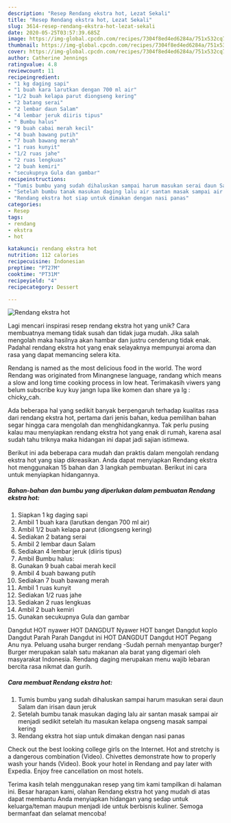 ```yaml
---
description: "Resep Rendang ekstra hot, Lezat Sekali"
title: "Resep Rendang ekstra hot, Lezat Sekali"
slug: 3614-resep-rendang-ekstra-hot-lezat-sekali
date: 2020-05-25T03:57:39.685Z
image: https://img-global.cpcdn.com/recipes/7304f8ed4ed6284a/751x532cq70/rendang-ekstra-hot-foto-resep-utama.jpg
thumbnail: https://img-global.cpcdn.com/recipes/7304f8ed4ed6284a/751x532cq70/rendang-ekstra-hot-foto-resep-utama.jpg
cover: https://img-global.cpcdn.com/recipes/7304f8ed4ed6284a/751x532cq70/rendang-ekstra-hot-foto-resep-utama.jpg
author: Catherine Jennings
ratingvalue: 4.8
reviewcount: 11
recipeingredient:
- "1 kg daging sapi"
- "1 buah kara larutkan dengan 700 ml air"
- "1/2 buah kelapa parut diongseng kering"
- "2 batang serai"
- "2 lembar daun Salam"
- "4 lembar jeruk diiris tipus"
- " Bumbu halus"
- "9 buah cabai merah kecil"
- "4 buah bawang putih"
- "7 buah bawang merah"
- "1 ruas kunyit"
- "1/2 ruas jahe"
- "2 ruas lengkuas"
- "2 buah kemiri"
- "secukupnya Gula dan gambar"
recipeinstructions:
- "Tumis bumbu yang sudah dihaluskan sampai harum masukan serai daun Salam dan irisan daun jeruk"
- "Setelah bumbu tanak masukan daging lalu air santan masak sampai air menjadi sedikit setelah itu masukan kelapa ongseng masak sampai kering"
- "Rendang ekstra hot siap untuk dimakan dengan nasi panas"
categories:
- Resep
tags:
- rendang
- ekstra
- hot

katakunci: rendang ekstra hot 
nutrition: 112 calories
recipecuisine: Indonesian
preptime: "PT27M"
cooktime: "PT31M"
recipeyield: "4"
recipecategory: Dessert

---
```



![Rendang ekstra hot](https://img-global.cpcdn.com/recipes/7304f8ed4ed6284a/751x532cq70/rendang-ekstra-hot-foto-resep-utama.jpg)

Lagi mencari inspirasi resep rendang ekstra hot yang unik? Cara membuatnya memang tidak susah dan tidak juga mudah. Jika salah mengolah maka hasilnya akan hambar dan justru cenderung tidak enak. Padahal rendang ekstra hot yang enak selayaknya mempunyai aroma dan rasa yang dapat memancing selera kita.

Rendang is named as the most delicious food in the world. The word Rendang was originated from Minangnese language, randang which means a slow and long time cooking process in low heat. Terimakasih viwers yang belum subscribe kuy kuy jangn lupa like komen dan share ya Ig : chicky_cah.

Ada beberapa hal yang sedikit banyak berpengaruh terhadap kualitas rasa dari rendang ekstra hot, pertama dari jenis bahan, kedua pemilihan bahan segar hingga cara mengolah dan menghidangkannya. Tak perlu pusing kalau mau menyiapkan rendang ekstra hot yang enak di rumah, karena asal sudah tahu triknya maka hidangan ini dapat jadi sajian istimewa.


Berikut ini ada beberapa cara mudah dan praktis dalam mengolah rendang ekstra hot yang siap dikreasikan. Anda dapat menyiapkan Rendang ekstra hot menggunakan 15 bahan dan 3 langkah pembuatan. Berikut ini cara untuk menyiapkan hidangannya.

<!--inarticleads1-->

##### Bahan-bahan dan bumbu yang diperlukan dalam pembuatan Rendang ekstra hot:

1. Siapkan 1 kg daging sapi
1. Ambil 1 buah kara (larutkan dengan 700 ml air)
1. Ambil 1/2 buah kelapa parut (diongseng kering)
1. Sediakan 2 batang serai
1. Ambil 2 lembar daun Salam
1. Sediakan 4 lembar jeruk (diiris tipus)
1. Ambil  Bumbu halus:
1. Gunakan 9 buah cabai merah kecil
1. Ambil 4 buah bawang putih
1. Sediakan 7 buah bawang merah
1. Ambil 1 ruas kunyit
1. Sediakan 1/2 ruas jahe
1. Sediakan 2 ruas lengkuas
1. Ambil 2 buah kemiri
1. Gunakan secukupnya Gula dan gambar


Dangdut HOT nyawer HOT DANGDUT Nyawer HOT banget Dangdut koplo Dangdut Parah Parah Dangdut ini HOT DANGDUT Dangdut HOT Pegang Anu nya. Peluang usaha burger rendang -Sudah pernah menyantap burger? Burger merupakan salah satu makanan ala barat yang digemari oleh masyarakat Indonesia. Rendang daging merupakan menu wajib lebaran bercita rasa nikmat dan gurih. 

<!--inarticleads2-->

##### Cara membuat Rendang ekstra hot:

1. Tumis bumbu yang sudah dihaluskan sampai harum masukan serai daun Salam dan irisan daun jeruk
1. Setelah bumbu tanak masukan daging lalu air santan masak sampai air menjadi sedikit setelah itu masukan kelapa ongseng masak sampai kering
1. Rendang ekstra hot siap untuk dimakan dengan nasi panas


Check out the best looking college girls on the Internet. Hot and stretchy is a dangerous combination (Video). Chivettes demonstrate how to properly wash your hands (Video). Book your hotel in Rendang and pay later with Expedia. Enjoy free cancellation on most hotels. 

Terima kasih telah menggunakan resep yang tim kami tampilkan di halaman ini. Besar harapan kami, olahan Rendang ekstra hot yang mudah di atas dapat membantu Anda menyiapkan hidangan yang sedap untuk keluarga/teman maupun menjadi ide untuk berbisnis kuliner. Semoga bermanfaat dan selamat mencoba!

